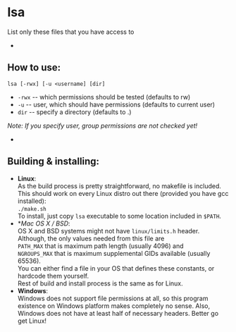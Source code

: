 **lsa**
===
List only these files that you have access to

-

How to use:
-----------
`lsa [-rwx] [-u <username] [dir]`

* `-rwx` -- which permissions should be tested (defaults to rw)
* `-u` -- user, which should have permissions (defaults to current user)
* `dir` -- specify a directory (defaults to .)

_Note: If you specify user, group permissions are not checked yet!_

-

Building & installing:
----------------------
* **Linux**:  
  As the build process is pretty straightforward, no makefile is included.  
  This should work on every Linux distro out there (provided you have gcc installed):  
  `./make.sh`  
  To install, just copy `lsa` executable to some location included in `$PATH`.  
* **Mac OS X / *BSD**:  
  OS X and BSD systems might not have `linux/limits.h` header.  
  Although, the only values needed from this file are  
  `PATH_MAX` that is maximum path length (usually 4096) and  
  `NGROUPS_MAX` that is maximum supplemental GIDs available (usually 65536).  
  You can either find a file in your OS that defines these constants, or hardcode them yourself.  
  Rest of build and install process is the same as for Linux.
* **Windows**:  
  Windows does not support file permissions at all, so this program existence on Windows platform makes completely no sense. Also, Windows does not have at least half of necessary headers. Better go get Linux!
